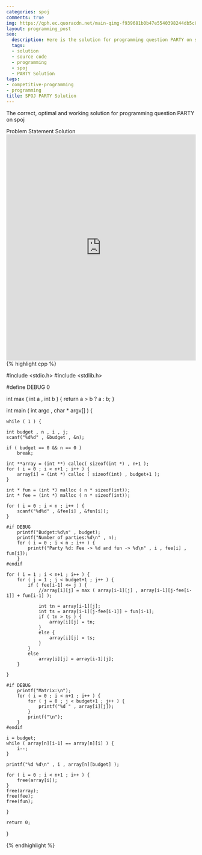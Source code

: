 ```yaml
---
categories: spoj
comments: true
img: https://qph.ec.quoracdn.net/main-qimg-f939681b0b47e5540398244db5c8966f?convert_to_webp=true
layout: programming_post
seo:
  description: Here is the solution for programming question PARTY on spoj
  tags:
  - solution
  - source code
  - programming
  - spoj
  - PARTY Solution
tags:
- competitive-programming
- programming
title: SPOJ PARTY Solution
---
```

The correct, optimal and working solution for programming question PARTY on spoj

<div class="ui secondary pointing large menu">
  <a class="grey item" data-tab="problem-statement">
    Problem Statement
  </a>
  <a class="active item grey" data-tab="solution">
    Solution
  </a>
</div>
<div class="ui bottom attached tab" data-tab="problem-statement">
    <iframe src="http://www.spoj.com/problems/PARTY/" width="100%" height="600px" style="overflow: scroll; border: none;"></iframe>
</div>
<div class="ui bottom attached active tab" data-tab="solution">
{% highlight cpp %}

#include <stdio.h>
#include <stdlib.h>

#define DEBUG 0

int max ( int a , int b ) {
	return a > b ? a : b;
}

int main ( int argc , char * argv[] ) {


	while ( 1 ) {

	int budget , n , i , j;
	scanf("%d%d" , &budget , &n);

	if ( budget == 0 && n == 0 )
		break;

	int **array = (int **) calloc( sizeof(int *) , n+1 );
	for ( i = 0 ; i < n+1 ; i++ ) {
		array[i] = (int *) calloc ( sizeof(int) , budget+1 );
	}

	int * fun = (int *) malloc ( n * sizeof(int));
	int * fee = (int *) malloc ( n * sizeof(int));

	for ( i = 0 ; i < n ; i++ ) {
		scanf("%d%d" , &fee[i] , &fun[i]);
	}

	#if DEBUG
		printf("Budget:%d\n" , budget);
		printf("Number of parties:%d\n" , n);
		for ( i = 0 ; i < n ; i++ ) {
			printf("Party %d: Fee -> %d and fun -> %d\n" , i , fee[i] , fun[i]);
		}
	#endif

	for ( i = 1 ; i < n+1 ; i++ ) {
		for ( j = 1 ; j < budget+1 ; j++ ) {
			if ( fee[i-1] <= j ) {
				//array[i][j] = max ( array[i-1][j] , array[i-1][j-fee[i-1]] + fun[i-1] );

				int tn = array[i-1][j];
				int ts = array[i-1][j-fee[i-1]] + fun[i-1];
				if ( tn > ts ) {
					array[i][j] = tn;
				}
				else {
					array[i][j] = ts;
				}
			}
			else
				array[i][j] = array[i-1][j];
		}

	}

	#if DEBUG
		printf("Matrix:\n");
		for ( i = 0 ; i < n+1 ; i++ ) {
			for ( j = 0 ; j < budget+1 ; j++ ) {
				printf("%d " , array[i][j]);
			}
			printf("\n");
		}
	#endif

	i = budget;
	while ( array[n][i-1] == array[n][i] ) {
		i--;
	}

	printf("%d %d\n" , i , array[n][budget] );

	for ( i = 0 ; i < n+1 ; i++ ) {
		free(array[i]);
	}
	free(array);
	free(fee);
	free(fun);

	}

	return 0;
}


{% endhighlight %}
</div>
